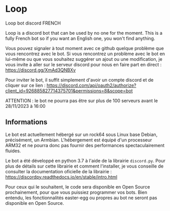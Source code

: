 # Loop
Loop bot discord FRENCH

Loop is a discord bot that can be used by no one for the moment.
This is a fully French bot so if you want an English one, you won't find anything.

Vous pouvez signaler à tout moment avec ce github quelque problème que vous rencontrez avec le bot.
Si vous rencontrez un problème avec le bot en lui-même ou que vous souhaitez suggérer un ajout ou une modification, je vous invite à aller sur le serveur discord pour nous en faire part en direct : https://discord.gg/XmAd3QNBXv

Pour inviter le bot, il suffit simplement d'avoir un compte discord et de cliquer sur ce lien : https://discord.com/api/oauth2/authorize?client_id=926885827714375701&permissions=8&scope=bot

ATTENTION : le bot ne pourra pas être sur plus de 100 serveurs avant le 28/11/2023 à 16:00

## Informations

Le bot est actuellement hébergé sur un rock64 sous Linux base Debian, précisément, un Armbian.
L'hébergement est équipé d'un processeur ARM32 et ne pourra donc pas fournir des performances spectaculairement fluides.

Le bot a été développé en python 3.7 à l'aide de la librairie `discord.py`.
Pour plus de détails sur cette librairie et comment l'installer, je vous conseille de consulter la documentation oficielle de la librairie : https://discordpy.readthedocs.io/en/stable/intro.html

Pour ceux qui le souhaitent, le code sera disponible en Open Source prochainement, pour que vous puissiez programmer vos bots.
Bien entendu, les fonctionnalités easter-egg ou propres au bot ne seront pas disponible en Open Source.
